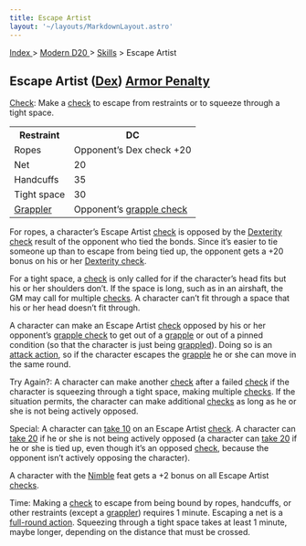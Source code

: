 ```yaml
---
title: Escape Artist
layout: '~/layouts/MarkdownLayout.astro'
---
```


[ Index ](/) > [ Modern D20 ](/modern.d20.srd) > [Skills](/modern.d20.srd/skills) > Escape Artist

## Escape Artist ([Dex](/modern.d20.srd/basics/ability.scores)) [Armor Penalty](/modern.d20.srd/equipment/armor.general)

[Check](/modern.d20.srd/skills/skill.basics): Make a
[check](/modern.d20.srd/skills/skill.basics) to escape from
restraints or to squeeze through a tight space.


<table> <tr><th> Restraint</th> <th>DC </th></tr> <tr><td> Ropes</td><td> Opponent’s Dex check +20 </td></tr> <tr class="shaded"><td> Net</td><td> 20 </td></tr> <tr><td> Handcuffs</td><td> 35 </td></tr> <tr class="shaded"><td> Tight space</td><td> 30</td></tr> <tr><td> <a href="/modern.d20.srd/combat/grapple">Grappler</a></td> <td> Opponent’s <a href="/modern.d20.srd/combat/grapple">grapple check</a></td> </tr> </table>


For ropes, a character’s Escape Artist
[check](/modern.d20.srd/skills/skill.basics) is opposed by the
[Dexterity check](/modern.d20.srd/skills/skill.basics) result of the opponent
who tied the bonds. Since it’s easier to tie someone up than to escape from
being tied up, the opponent gets a +20 bonus on his or her [Dexterity check](/modern.d20.srd/skills/skill.basics).

For a tight space, a [check](/modern.d20.srd/skills/skill.basics) is
only called for if the character’s head fits but his or her shoulders don’t.
If the space is long, such as in an airshaft, the GM may call for multiple
[checks](/modern.d20.srd/skills/skill.basics). A character can’t fit
through a space that his or her head doesn’t fit through.

A character can make an Escape Artist
[check](/modern.d20.srd/skills/skill.basics) opposed by his or her
opponent’s [grapple check](/modern.d20.srd/combat/grapple) to get out of a
[grapple](/modern.d20.srd/combat/grapple) or out of a pinned condition (so
that the character is just being [grappled](/modern.d20.srd/combat/grapple)).
Doing so is an [attack action](/modern.d20.srd/combat/attack.actions), so if
the character escapes the [grapple](/modern.d20.srd/combat/grapple) he or she
can move in the same round.

Try Again?: A character can make another
[check](/modern.d20.srd/skills/skill.basics) after a failed
[check](/modern.d20.srd/skills/skill.basics) if the character is
squeezing through a tight space, making multiple
[checks](/modern.d20.srd/skills/skill.basics). If the situation
permits, the character can make additional
[checks](/modern.d20.srd/skills/skill.basics) as long as he or she
is not being actively opposed.

Special: A character can [take 10](/modern.d20.srd/skills/skill.basics) on an Escape Artist
[check](/modern.d20.srd/skills/skill.basics). A character can [take 20](/modern.d20.srd/skills/skill.basics) if he or she is not being
actively opposed (a character can [take 20](/modern.d20.srd/skills/skill.basics) if he or she is tied up,
even though it’s an opposed
[check](/modern.d20.srd/skills/skill.basics), because the opponent
isn’t actively opposing the character).

A character with the [Nimble](/modern.d20.srd/feats/nimble) feat gets a +2
bonus on all Escape Artist
[checks](/modern.d20.srd/skills/skill.basics).

Time: Making a [check](/modern.d20.srd/skills/skill.basics) to
escape from being bound by ropes, handcuffs, or other restraints (except a
[grappler](/modern.d20.srd/combat/grapple)) requires 1 minute. Escaping a net
is a [full-round action](/modern.d20.srd/combat/full.round.actions). Squeezing
through a tight space takes at least 1 minute, maybe longer, depending on the
distance that must be crossed.

